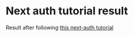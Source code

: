 # Next auth tutorial result

Result after following [this next-auth tutorial](https://youtu.be/md65iBX5Gxg?si=xEvDaxwkIg_WNman)
